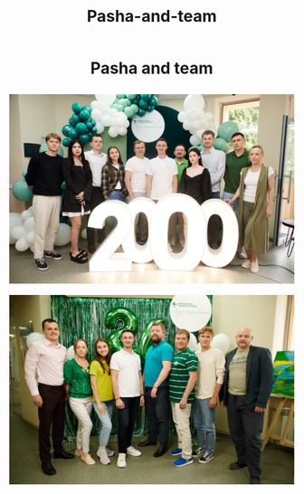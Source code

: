 # Pasha-and-team
<!DOCTYPE html>
<html lang="en">
<head>
    <meta charset="UTF-8">
    <meta name="viewport" content="width=device-width, initial-scale=1.0">
    <title>Pasha and team</title>
    <style>
        body {
            display: flex;
            flex-direction: column;
            justify-content: center;
            align-items: center;
            height: 100vh;
            margin: 0;
        }
        img {
            width: 1200px;
            height: auto;
            margin: 10px;
        }
    </style>
</head>
<body>
    <h1>Pasha and team</h1>
    <img src="Dan-149.jpg" alt="Image 1">
    <img src="5307689652498588552.jpg" alt="Image 2">
</body>
</html>

